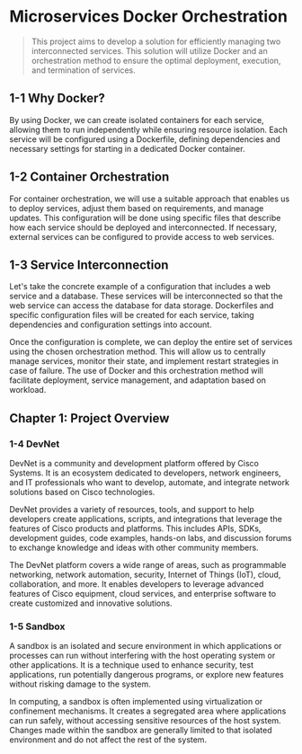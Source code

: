 # Microservices Docker Orchestration

> This project aims to develop a solution for efficiently managing two interconnected services. This solution will utilize Docker and an orchestration method to ensure the optimal deployment, execution, and termination of services.

## 1-1 Why Docker?

By using Docker, we can create isolated containers for each service, allowing them to run independently while ensuring resource isolation. Each service will be configured using a Dockerfile, defining dependencies and necessary settings for starting in a dedicated Docker container.

## 1-2 Container Orchestration

For container orchestration, we will use a suitable approach that enables us to deploy services, adjust them based on requirements, and manage updates. This configuration will be done using specific files that describe how each service should be deployed and interconnected. If necessary, external services can be configured to provide access to web services.

## 1-3 Service Interconnection

Let's take the concrete example of a configuration that includes a web service and a database. These services will be interconnected so that the web service can access the database for data storage. Dockerfiles and specific configuration files will be created for each service, taking dependencies and configuration settings into account.

Once the configuration is complete, we can deploy the entire set of services using the chosen orchestration method. This will allow us to centrally manage services, monitor their state, and implement restart strategies in case of failure. The use of Docker and this orchestration method will facilitate deployment, service management, and adaptation based on workload.

## Chapter 1: Project Overview

### 1-4 DevNet

DevNet is a community and development platform offered by Cisco Systems. It is an ecosystem dedicated to developers, network engineers, and IT professionals who want to develop, automate, and integrate network solutions based on Cisco technologies.

DevNet provides a variety of resources, tools, and support to help developers create applications, scripts, and integrations that leverage the features of Cisco products and platforms. This includes APIs, SDKs, development guides, code examples, hands-on labs, and discussion forums to exchange knowledge and ideas with other community members.

The DevNet platform covers a wide range of areas, such as programmable networking, network automation, security, Internet of Things (IoT), cloud, collaboration, and more. It enables developers to leverage advanced features of Cisco equipment, cloud services, and enterprise software to create customized and innovative solutions.

### 1-5 Sandbox

A sandbox is an isolated and secure environment in which applications or processes can run without interfering with the host operating system or other applications. It is a technique used to enhance security, test applications, run potentially dangerous programs, or explore new features without risking damage to the system.

In computing, a sandbox is often implemented using virtualization or confinement mechanisms. It creates a segregated area where applications can run safely, without accessing sensitive resources of the host system. Changes made within the sandbox are generally limited to that isolated environment and do not affect the rest of the system.

 
 
